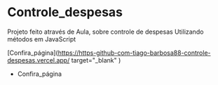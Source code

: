 # Controle_despesas
Projeto feito através de Aula, sobre controle de despesas
Utilizando métodos em JavaScript 

[Confira_página](https://https-github-com-tiago-barbosa88-controle-despesas.vercel.app/ target="_blank" )


* Confira_página <a href="https://https-github-com-tiago-barbosa88-controle-despesas.vercel.app/" target="_blank"></a>
